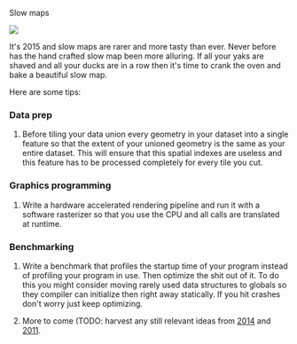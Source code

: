 Slow maps

![](http://www.snail-world.com/wp-content/uploads/snail-front.jpg)

It's 2015 and slow maps are rarer and more tasty than ever. Never before has the hand crafted slow map been more alluring. If all your yaks are shaved and all your ducks are in a row then it's time to crank the oven and bake a beautiful slow map.

Here are some tips:

### Data prep

1. Before tiling your data union every geometry in your dataset into a single feature so that the extent of your unioned geometry is the same as your entire dataset. This will ensure that this spatial indexes are useless and this feature has to be processed completely for every tile you cut.


### Graphics programming

1. Write a hardware accelerated rendering pipeline and run it with a software rasterizer so that you use the CPU and all calls are translated at runtime.


### Benchmarking

1. Write a benchmark that profiles the startup time of your program instead of profiling your program in use. Then optimize the shit out of it. To do this you might consider moving rarely used data structures to globals so they compiler can initialize then right away statically. If you hit crashes don't worry just keep optimizing.



1. More to come (TODO: harvest any still relevant ideas from [2014](https://github.com/IvanSanchez/slides-slow-maps) and [2011](http://dbsgeo.com/foss4g2011/foss4g2011-lecture2-how-to-make-slow-maps.pdf).


